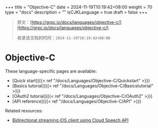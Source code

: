 +++
title = "Objective-C"
date = 2024-11-19T10:19:42+08:00
weight = 70
type = "docs"
description = ""
isCJKLanguage = true
draft = false
+++

> 原文：[https://grpc.io/docs/languages/objective-c/](https://grpc.io/docs/languages/objective-c/)
>
> 收录该文档的时间：`2024-11-19T10:19:42+08:00`

# Objective-C



These language-specific pages are available:

- [Quick start]({{< ref "/docs/Languages/Objective-C/Quickstart" >}})
- [Basics tutorial]({{< ref "/docs/Languages/Objective-C/Basicstutorial" >}})
- [OAuth2 tutorial]({{< ref "/docs/Languages/Objective-C/OAuth2" >}})
- [API reference]({{< ref "/docs/Languages/Objective-C/API" >}})

Related resources:

- [Bidirectional streaming iOS client using Cloud Speech API](https://github.com/GoogleCloudPlatform/ios-docs-samples/tree/master/speech/Objective-C/Speech-gRPC-Streaming)
